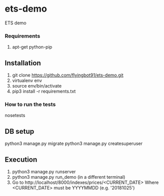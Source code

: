 # ets-demo
ETS demo

### Requirements
1) apt-get python-pip

## Installation
1) git clone https://github.com/flyingbot91/ets-demo.git
2) virtualenv env
3) source env/bin/activate
4) pip3 install -r requirements.txt

### How to run the tests
nosetests

## DB setup
python3 manage.py migrate
python3 manage.py createsuperuser

## Execution
1) python3 manage.py runserver
2) python3 manage.py run_demo (in a different terminal)
3) Go to http://localhost/8000/indexes/prices/<CURRENT_DATE>
Where <CURRENT_DATE> must be YYYYMMDD (e.g. '20181025')



